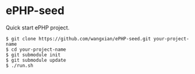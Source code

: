 # ePHP-seed
Quick start ePHP project.

```
$ git clone https://github.com/wangxian/ePHP-seed.git your-project-name
$ cd your-project-name
$ git submodule init
$ git submodule update
$ ./run.sh
```

